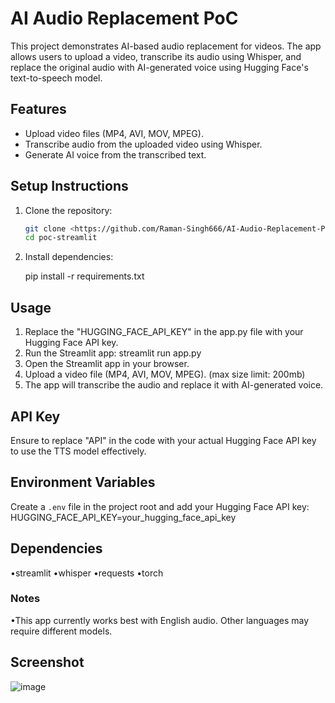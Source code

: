 # AI Audio Replacement PoC

This project demonstrates AI-based audio replacement for videos. The app allows users to upload a video, transcribe its audio using Whisper, and replace the original audio with AI-generated voice using Hugging Face's text-to-speech model.

## Features
- Upload video files (MP4, AVI, MOV, MPEG).
- Transcribe audio from the uploaded video using Whisper.
- Generate AI voice from the transcribed text.

## Setup Instructions

1. Clone the repository:
   ```bash
   git clone <https://github.com/Raman-Singh666/AI-Audio-Replacement-PoC>
   cd poc-streamlit

2. Install dependencies:
	
	pip install -r requirements.txt

## Usage

1. Replace the "HUGGING_FACE_API_KEY" in the app.py file with your Hugging Face API key.
2. Run the Streamlit app:
   streamlit run app.py
3. Open the Streamlit app in your browser.
4. Upload a video file (MP4, AVI, MOV, MPEG). (max size limit: 200mb)
5. The app will transcribe the audio and replace it with AI-generated voice.

## API Key

Ensure to replace "API" in the code with your actual Hugging Face API key to use the TTS model effectively.

## Environment Variables

Create a `.env` file in the project root and add your Hugging Face API key:
HUGGING_FACE_API_KEY=your_hugging_face_api_key

## Dependencies

•streamlit
•whisper
•requests
•torch

### Notes ###

•This app currently works best with English audio. Other languages may require different models.

## Screenshot

![image](https://github.com/user-attachments/assets/66c4b9f1-be48-4c41-bb6c-365349f77fea)


